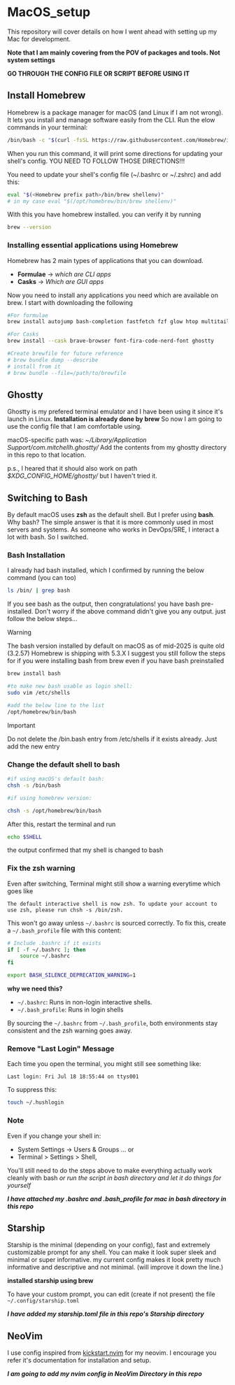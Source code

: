 # MacOS_setup

This repository will cover details on how I went ahead with setting up my Mac for development.

**Note that I am mainly covering from the POV of packages and tools. Not system settings**

**GO THROUGH THE CONFIG FILE OR SCRIPT BEFORE USING IT**

## Install Homebrew

Homebrew is a package manager for macOS (and Linux if I am not wrong). It lets you install and manage software easily from the CLI.
Run the elow commands in your terminal:

```bash
/bin/bash -c "$(curl -fsSL https://raw.githubusercontent.com/Homebrew/install/HEAD/install.sh)"
```

When you run this command, it will print some directions for updating your shell's config. YOU NEED TO FOLLOW THOSE DIRECTIONS!!!

You need to update your shell's config file (~/.bashrc or ~/.zshrc) and add this:

```bash
eval "$(<Homebrew prefix path>/bin/brew shellenv)"
# in my case eval "$(/opt/homebrew/bin/brew shellenv)"
```

With this you have homebrew installed. you can verify it by running

```bash
brew --version
```

### Installing essential applications using Homebrew

Homebrew has 2 main types of applications that you can download.

- **Formulae** -> *which are CLI apps*
- **Casks** -> *Which are GUI apps*

Now you need to install any applications you need which are available on brew.
I start with downloading the following

```bash
#For formulae
brew install autojump bash-completion fastfetch fzf glow htop multitail node neovim ripgrep starship tree

#For Casks
brew install --cask brave-browser font-fira-code-nerd-font ghostty

#Create brewfile for future reference
# brew bundle dump --describe
# install from it
# brew bundle --file=/path/to/brewfile
```

## Ghostty

Ghostty is my prefered terminal emulator and I have been using it since it's launch in Linux. **Installation is already done by brew**
So now I am going to use the config file that I am comfortable using.

macOS-specific path was:
    *~/Library/Application Support/com.mitchellh.ghostty/*
Add the contents from my ghostty directory in this repo to that location.

p.s., I heared that it should also work on path
    *$XDG_CONFIG_HOME/ghostty/*
but I haven't tried it.

## Switching to Bash

By default macOS uses **zsh** as the default shell. But I prefer using **bash**.
Why bash?
The simple answer is that it is more commonly used in most servers and systems. As someone who works in DevOps/SRE, I interact a lot with bash. So I switched.

### Bash Installation

I already had bash installed, which I confirmed by running the below command (you can too)

```bash
ls /bin/ | grep bash
```

If you see bash as the output, then congratulations! you have bash pre-installed.
Don't worry if the above command didn't give you any output. just follow the below steps...

> [!warning]
> The bash version installed by default on macOS as of mid-2025 is quite old (3.2.57)
> Homebrew is shipping with 5.3.X
> I suggest you still follow the steps for if you were installing bash from brew even if you have bash preinstalled

```bash
brew install bash

#to make new bash usable as login shell:
sudo vim /etc/shells

#add the below line to the list
/opt/homebrew/bin/bash
```

> [!important]
> Do not delete the /bin.bash entry from /etc/shells if it exists already. Just add the new entry

### Change the default shell to bash

```bash
#if using macOS's default bash:
chsh -s /bin/bash

#if using homebrew version:

chsh -s /opt/homebrew/bin/bash
```

After this, restart the terminal and run

```bash
echo $SHELL
```

the output confirmed that my shell is changed to bash

### Fix the zsh warning

Even after switching, Terminal might still show a warning everytime which goes like

```text
The default interactive shell is now zsh. To update your account to use zsh, please run chsh -s /bin/zsh.
```

This won't go away unless `~/.bashrc` is sourced correctly. 
To fix this, create a `~/.bash_profile` file with this content:

```bash
# Include .bashrc if it exists
if [ -f ~/.bashrc ]; then
    source ~/.bashrc
fi

export BASH_SILENCE_DEPRECATION_WARNING=1
```

**why we need this?**

- `~/.bashrc`: Runs in non-login interactive shells.
- `~/.bash_profile`: Runs in login shells

By sourcing the `~/.bashrc` from `~/.bash_profile`, both environments stay consistent and the zsh warning goes away.

### Remove "Last Login" Message

Each time you open the terminal, you might still see something like:

```text
Last login: Fri Jul 18 18:55:44 on ttys001
```

To suppress this:

```bash
touch ~/.hushlogin
```

### Note

Even if you change your shell in:

- System Settings -> Users & Groups ... or
- Terminal > Settings > Shell,

You'll still need to do the steps above to make everything actually work cleanly with bash
*or run the script in bash directory and let it do things for yourself*

***I have attached my .bashrc and .bash_profile for mac in bash directory in this repo***

## Starship

Starship is the minimal (depending on your config), fast and extremely customizable prompt for any shell. You can make it look super sleek and minimal or super informative. my current config makes it look pretty much informative and descriptive and not minimal. (will improve it down the line.)

**installed starship using brew**

To have your custom prompt, you can edit (create if not present) the file `~/.config/starship.toml`

***I have added my starship.toml file in this repo's Starship directory***

## NeoVim

I use config inspired from [kickstart.nvim](https://github.com/nvim-lua/kickstart.nvim) for my neovim.
I encourage you refer it's documentation for installation and setup.

***I am going to add my nvim config in NeoVim Directory in this repo***
